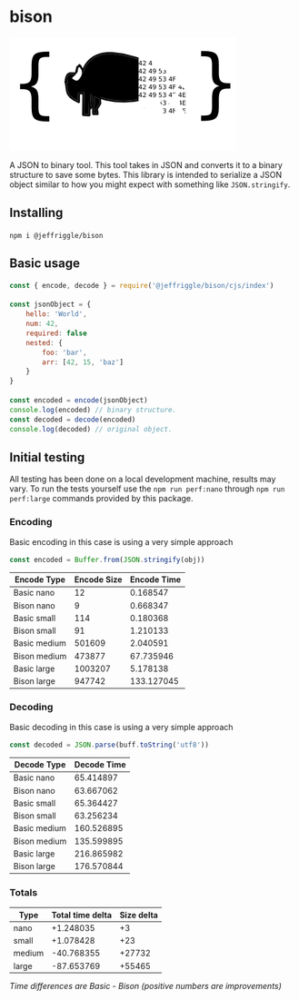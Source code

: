 
# bison
![bison](./bison.png)

A JSON to binary tool. This tool takes in JSON and converts it to a binary structure to save some bytes. This library is intended to serialize a JSON object similar to how you might expect with something like `JSON.stringify`.


## Installing
`npm i @jeffriggle/bison`

## Basic usage
```javascript
const { encode, decode } = require('@jeffriggle/bison/cjs/index')

const jsonObject = {
    hello: 'World',
    num: 42,
    required: false
    nested: {
        foo: 'bar',
        arr: [42, 15, 'baz']
    }
}

const encoded = encode(jsonObject)
console.log(encoded) // binary structure.
const decoded = decode(encoded)
console.log(decoded) // original object.
```

## Initial testing
All testing has been done on a local development machine, results may vary. To run the tests yourself use the `npm run perf:nano` through `npm run perf:large` commands provided by this package.

### Encoding
Basic encoding in this case is using a very simple approach

```javascript
const encoded = Buffer.from(JSON.stringify(obj))
```

| Encode Type | Encode Size | Encode Time |
| - | - | - |
| Basic nano | 12 | 0.168547 |
| Bison nano | 9 | 0.668347 |
| Basic small | 114 | 0.180368 |
| Bison small | 91 | 1.210133 |
| Basic medium | 501609 | 2.040591 |
| Bison medium | 473877 | 67.735946 |
| Basic large | 1003207 | 5.178138 |
| Bison large | 947742 | 133.127045 |

### Decoding
Basic decoding in this case is using a very simple approach

```javascript
const decoded = JSON.parse(buff.toString('utf8'))
```

| Decode Type | Decode Time |
| - | - |
| Basic nano | 65.414897 |
| Bison nano | 63.667062 |
| Basic small | 65.364427 |
| Bison small | 63.256234 |
| Basic medium | 160.526895 |
| Bison medium | 135.599895 |
| Basic large | 216.865982 |
| Bison large | 176.570844 |

### Totals

| Type | Total time delta | Size delta |
| - | - | - |
| nano | +1.248035 | +3 |
| small | +1.078428 | +23 |
| medium | -40.768355 | +27732 |
| large | -87.653769 | +55465 |

_Time differences are Basic - Bison (positive numbers are improvements)_

